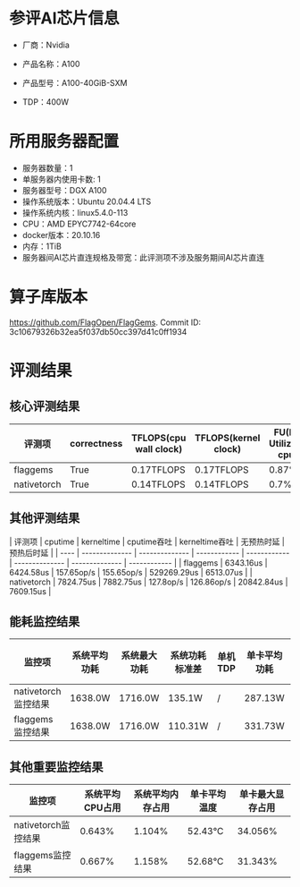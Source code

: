 # 参评AI芯片信息

* 厂商：Nvidia

* 产品名称：A100
* 产品型号：A100-40GiB-SXM
* TDP：400W

# 所用服务器配置

* 服务器数量：1
* 单服务器内使用卡数: 1
* 服务器型号：DGX A100
* 操作系统版本：Ubuntu 20.04.4 LTS
* 操作系统内核：linux5.4.0-113
* CPU：AMD EPYC7742-64core
* docker版本：20.10.16
* 内存：1TiB
* 服务器间AI芯片直连规格及带宽：此评测项不涉及服务期间AI芯片直连

# 算子库版本

https://github.com/FlagOpen/FlagGems. Commit ID: 3c10679326b32ea5f037db50cc397d41c0ff1934

# 评测结果

## 核心评测结果

| 评测项  | correctness | TFLOPS(cpu wall clock) | TFLOPS(kernel clock) | FU(FLOPS Utilization)-cputime | FU-kerneltime |
| ---- | -------------- | -------------- | ------------ | ------ | ----- |
| flaggems | True    | 0.17TFLOPS       | 0.17TFLOPS        | 0.87% | 0.86% |
| nativetorch | True    | 0.14TFLOPS      | 0.14TFLOPS      | 0.7%      | 0.7%    |

## 其他评测结果

| 评测项  | cputime | kerneltime | cputime吞吐 | kerneltime吞吐 | 无预热时延 | 预热后时延 |
| ---- | -------------- | -------------- | ------------ | ------------ | -------------- | -------------- | ------------ |
| flaggems | 6343.16us       | 6424.58us        | 157.65op/s | 155.65op/s | 529269.29us | 6513.07us |
| nativetorch | 7824.75us       | 7882.75us        | 127.8op/s | 126.86op/s | 20842.84us | 7609.15us |

## 能耗监控结果

| 监控项  | 系统平均功耗  | 系统最大功耗  | 系统功耗标准差 | 单机TDP | 单卡平均功耗 | 单卡最大功耗 | 单卡功耗标准差 | 单卡TDP |
| ---- | ------- | ------- | ------- | ----- | ------------ | ------------ | ------------- | ----- |
| nativetorch监控结果 | 1638.0W | 1716.0W | 135.1W   | /     | 287.13W       | 296.0W      | 5.57W        | 400W  |
| flaggems监控结果 | 1638.0W | 1716.0W | 110.31W   | /     | 331.73W       | 334.0W      | 3.55W        | 400W  |

## 其他重要监控结果

| 监控项  | 系统平均CPU占用 | 系统平均内存占用 | 单卡平均温度 | 单卡最大显存占用 |
| ---- | --------- | -------- | ------------ | -------------- |
| nativetorch监控结果 | 0.643%    | 1.104%   | 52.43°C       | 34.056%        |
| flaggems监控结果 | 0.667%    | 1.158%   | 52.68°C       | 31.343%        |
